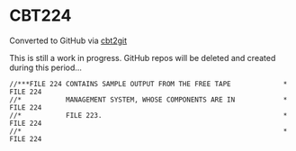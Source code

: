 # CBT224
Converted to GitHub via [cbt2git](https://github.com/wizardofzos/cbt2git)

This is still a work in progress. GitHub repos will be deleted and created during this period...

```
//***FILE 224 CONTAINS SAMPLE OUTPUT FROM THE FREE TAPE             *   FILE 224
//*           MANAGEMENT SYSTEM, WHOSE COMPONENTS ARE IN            *   FILE 224
//*           FILE 223.                                             *   FILE 224
//*                                                                 *   FILE 224
```
